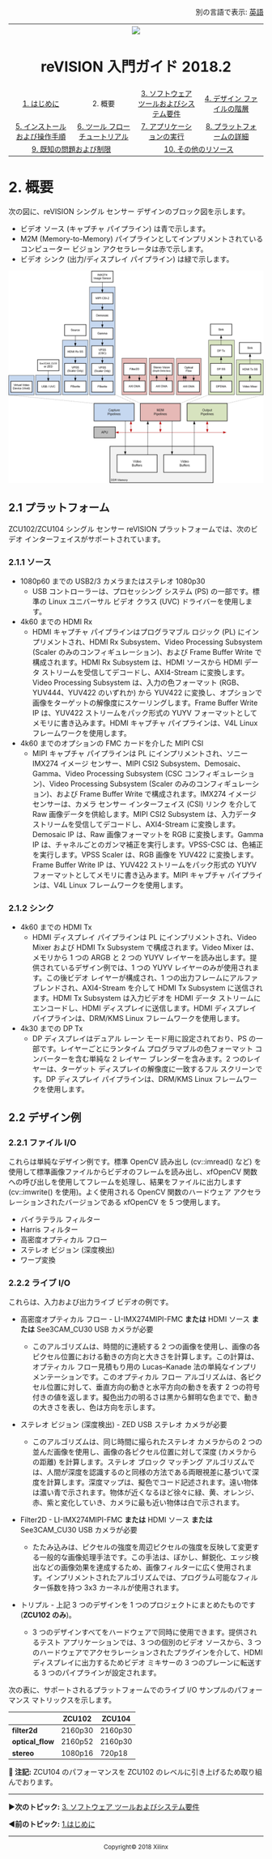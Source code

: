<p align="right">
            別の言語で表示: <a href="../overview.md">英語</a>    <table style="width:100%">
  <tr>

<th width="100%" colspan="6"><img src="https://www.xilinx.com/content/dam/xilinx/imgs/press/media-kits/corporate/xilinx-logo.png" width="30%"/><h1>reVISION 入門ガイド 2018.2</h1>
</th>

  </tr>
  <tr>
    <td width="17%" align="center"><a href="README.md">1. はじめに</a></td>
    <td width="16%" align="center">2. 概要</td>
    <td width="17%" align="center"><a href="software-tools-system-requirements.md">3. ソフトウェア ツールおよびシステム要件</a></td>
    <td width="17%" align="center"><a href="design-file-hierarchy.md">4. デザイン ファイルの階層</a></td>
</tr>
<tr>
    <td width="17%" align="center"><a href="operating-instructions.md">5. インストールおよび操作手順</a></td>
    <td width="16%" align="center"><a href="tool-flow-tutorials.md">6. ツール フロー チュートリアル</a></td>
    <td width="17%" align="center"><a href="run-application.md">7. アプリケーションの実行</a></td>
    <td width="17%" align="center"><a href="platform-details.md">8. プラットフォームの詳細</a></td>    
  </tr>
<tr>
    <td width="17%" align="center" colspan="2"><a href="known-issues-limitations.md">9. 既知の問題および制限</a></td>
    <td width="16%" align="center" colspan="2"><a href="additional-references.md">10. その他のリソース</a></td>
</tr>
</table>

# 2.  概要

次の図に、reVISION シングル センサー デザインのブロック図を示します。
* ビデオ ソース (キャプチャ パイプライン) は青で示します。
* M2M (Memory-to-Memory) パイプラインとしてインプリメントされているコンピューター ビジョン アクセラレータは赤で示します。
* ビデオ シンク (出力/ディスプレイ パイプライン) は緑で示します。

![](./images/rv-ss-bd.jpg)

## 2.1 プラットフォーム

ZCU102/ZCU104 シングル センサー reVISION プラットフォームでは、次のビデオ インターフェイスがサポートされています。

### 2.1.1 ソース
* 1080p60 までの USB2/3 カメラまたはステレオ 1080p30
   * USB コントローラーは、プロセッシング システム (PS) の一部です。標準の Linux ユニバーサル ビデオ クラス (UVC) ドライバーを使用します。
* 4k60 までの HDMI Rx
   * HDMI キャプチャ パイプラインはプログラマブル ロジック (PL) にインプリメントされ、HDMI Rx Subsystem、Video Processing Subsystem (Scaler のみのコンフィギュレーション)、および Frame Buffer Write で構成されます。HDMI Rx Subsystem は、HDMI ソースから HDMI データ ストリームを受信してデコードし、AXI4-Stream に変換します。Video Processing Subsystem は、入力の色フォーマット (RGB、YUV444、YUV422 のいずれか) から YUV422 に変換し、オプションで画像をターゲットの解像度にスケーリングします。Frame Buffer Write IP は、YUV422 ストリームをパック形式の YUYV フォーマットとしてメモリに書き込みます。HDMI キャプチャ パイプラインは、V4L Linux フレームワークを使用します。
* 4k60 までのオプションの FMC カードを介した MIPI CSI
   * MIPI キャプチャ パイプラインは PL にインプリメントされ、ソニー IMX274 イメージ センサー、MIPI CSI2 Subsystem、Demosaic、Gamma、Video Processing Subsystem (CSC コンフィギュレーション)、Video Processing Subsystem (Scaler のみのコンフィギュレーション)、および Frame Buffer Write で構成されます。IMX274 イメージ センサーは、カメラ センサー インターフェイス (CSI) リンク を介して Raw 画像データを供給します。MIPI CSI2 Subsystem は、入力データ ストリームを受信してデコードし、AXI4-Stream に変換します。Demosaic IP は、Raw 画像フォーマットを RGB に変換します。Gamma IP は、チャネルごとのガンマ補正を実行します。VPSS-CSC は、色補正を実行します。VPSS Scaler は、RGB 画像を YUV422 に変換します。Frame Buffer Write IP は、YUV422 ストリームをパック形式の YUYV フォーマットとしてメモリに書き込みます。MIPI キャプチャ パイプラインは、V4L Linux フレームワークを使用します。

### 2.1.2 シンク
* 4k60 までの HDMI Tx
  * HDMI ディスプレイ パイプラインは PL にインプリメントされ、Video Mixer および HDMI Tx Subsystem で構成されます。Video Mixer は、メモリから 1 つの ARGB と 2 つの YUYV レイヤーを読み出します。提供されているデザイン例では、1 つの YUYV レイヤーのみが使用されます。この後ビデオ レイヤーが構成され、1 つの出力フレームにアルファブレンドされ、AXI4-Stream を介して HDMI Tx Subsystem に送信されます。HDMI Tx Subsystem は入力ビデオを HDMI データ ストリームにエンコードし、HDMI ディスプレイに送信します。HDMI ディスプレイ パイプラインは、DRM/KMS Linux フレームワークを使用します。
* 4k30 までの DP Tx
   * DP ディスプレイはデュアル レーン モード用に設定されており、PS の一部です。レイヤーごとにランタイム プログラマブルの色フォーマット コンバーターを含む単純な 2 レイヤー ブレンダーを含みます。2 つのレイヤーは、ターゲット ディスプレイの解像度に一致するフル スクリーンです。DP ディスプレイ パイプラインは、DRM/KMS Linux フレームワークを使用します。

## 2.2 デザイン例

### 2.2.1 ファイル I/O
これらは単純なデザイン例です。標準 OpenCV 読み出し (cv::imread() など) を使用して標準画像ファイルからビデオのフレームを読み出し、xfOpenCV 関数への呼び出しを使用してフレームを処理し、結果をファイルに出力します (cv::imwrite() を使用)。よく使用される OpenCV 関数のハードウェア アクセラレーションされたバージョンである xfOpenCV を 5 つ使用します。
* バイラテラル フィルター
* Harris フィルター
* 高密度オプティカル フロー
* ステレオ ビジョン (深度検出)
* ワープ変換

### 2.2.2 ライブ I/O
これらは、入力および出力ライブ ビデオの例です。
* 高密度オプティカル フロー - LI-IMX274MIPI-FMC **または** HDMI ソース **または** See3CAM_CU30 USB カメラが必要
   * このアルゴリズムは、時間的に連続する 2 つの画像を使用し、画像の各ピクセル位置における動きの方向と大きさを計算します。この計算は、オプティカル フロー見積もり用の Lucas–Kanade 法の単純なインプリメンテーションです。このオプティカル フロー アルゴリズムは、各ピクセル位置に対して、垂直方向の動きと水平方向の動きを表す 2 つの符号付きの値を返します。擬色出力の明るさは黒から鮮明な色までで、動きの大きさを表し、色は方向を示します。

* ステレオ ビジョン (深度検出) - ZED USB ステレオ カメラが必要
   * このアルゴリズムは、同じ時間に撮られたステレオ カメラからの 2 つの並んだ画像を使用し、画像の各ピクセル位置に対して深度 (カメラからの距離) を計算します。ステレオ ブロック マッチング アルゴリズムでは、人間が深度を認識するのと同様の方法である両眼視差に基づいて深度を計算します。深度マップは、擬色でコード記述されます。遠い物体は濃い青で示されます。物体が近くなるほど徐々に緑、黄、オレンジ、赤、紫と変化していき、カメラに最も近い物体は白で示されます。

* Filter2D - LI-IMX274MIPI-FMC **または** HDMI ソース **または** See3CAM_CU30 USB カメラが必要
   * たたみ込みは、ピクセルの強度を周辺ピクセルの強度を反映して変更する一般的な画像処理手法です。この手法は、ぼかし、鮮鋭化、エッジ検出などの画像効果を達成するため、画像フィルターに広く使用されます。インプリメントされたアルゴリズムでは、プログラム可能なフィルター係数を持つ 3x3 カーネルが使用されます。

* トリプル - 上記 3 つのデザインを 1 つのプロジェクトにまとめたものです (**ZCU102 のみ**)。
   * 3 つのデザインすべてをハードウェアで同時に使用できます。提供されるテスト アプリケーションでは、3 つの個別のビデオ ソースから、3 つのハードウェアでアクセラレーションされたプラグインを介して、HDMI ディスプレイに出力するためビデオ ミキサーの 3 つのプレーンに転送する 3 つのパイプラインが設定されます。

次の表に、サポートされるプラットフォームでのライブ I/O サンプルのパフォーマンス マトリックスを示します。

|   | **ZCU102** | **ZCU104** |
|----|----|----|
| **filter2d** | 2160p30 | 2160p30 |
| **optical_flow** | 2160p52 | 2160p30 |
| **stereo** | 1080p16 | 720p18 |

**:pushpin: 注記:**
ZCU104 のパフォーマンスを ZCU102 のレベルに引き上げるため取り組んでおります。

<hr/>

:arrow_forward:**次のトピック:**  [3.  ソフトウェア ツールおよびシステム要件](software-tools-system-requirements.md)

:arrow_backward:**前のトピック:**  [1.はじめに](README.md)
<hr/>
<p align="center"><sup>Copyright&copy; 2018 Xilinx</sup></p>
